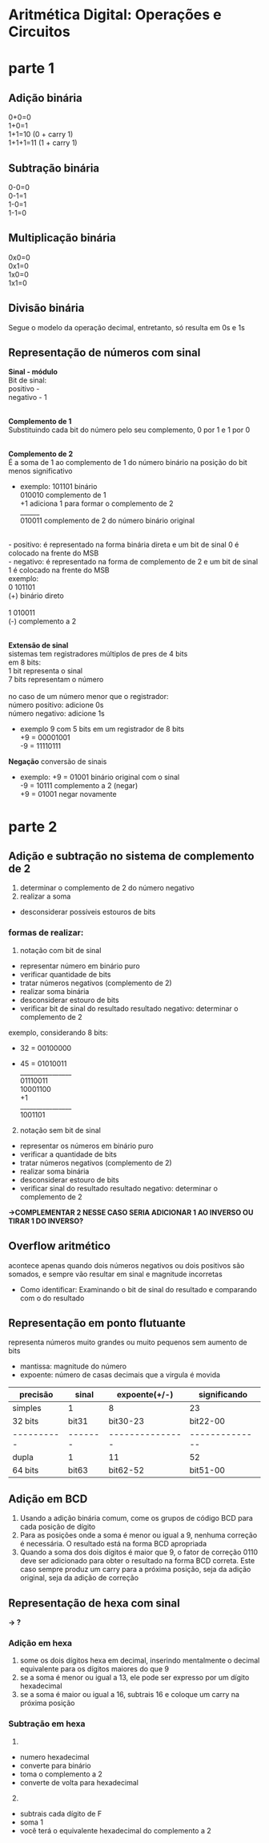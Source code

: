 # Aritmética Digital: Operações e Circuitos

# parte 1

## Adição binária
0+0=0</br>
1+0=1</br>
1+1=10 (0 + carry 1)</br>
1+1+1=11 (1 + carry 1)</br>

## Subtração binária
0-0=0</br>
0-1=1</br>
1-0=1</br>
1-1=0</br>

## Multiplicação binária
0x0=0</br>
0x1=0</br>
1x0=0</br>
1x1=0</br>

## Divisão binária
Segue o modelo da operação decimal, entretanto, só resulta em 0s e 1s

## Representação de números com sinal
**Sinal - módulo**</br>
Bit de sinal:</br>
positivo - </br>
negativo - 1</br>
</br>

**Complemento de 1**</br>
Substituindo cada bit do número pelo seu complemento, 0 por 1 e 1 por 0</br>
</br>

**Complemento de 2**</br>
É a soma de 1 ao complemento de 1 do número binário na posição do bit menos significativo</br>

- exemplo:
101101 binário</br>
010010 complemento de 1</br>
    +1 adiciona 1 para formar o complemento de 2</br>
______</br>
010011 complemento de 2 do número binário original</br>
</br>
- positivo: é representado na forma binária direta e um bit de sinal 0 é colocado na frente do MSB
</br>
- negativo: é representado na forma de complemento de 2 e um bit de sinal 1 é colocado na frente do MSB
</br>
exemplo:</br>
 0  101101</br>
(+) binário direto</br>
</br>
 1  010011</br>
(-) complemento a 2</br>
</br>

**Extensão de sinal** </br>
sistemas tem registradores múltiplos de pres de 4 bits</br>
em 8 bits:</br>
1 bit representa o sinal</br>
7 bits representam o número</br>
</br>
no caso de um número menor que o registrador:</br>
número positivo: adicione 0s</br>
número negativo: adicione 1s</br>

- exemplo
9 com 5 bits em um registrador de 8 bits</br>
+9 = 00001001</br>
-9 = 11110111</br>

**Negação**
conversão de sinais</br>

- exemplo:
+9 = 01001 binário original com o sinal</br>
-9 = 10111 complemento a 2 (negar)</br>
+9 = 01001 negar novamente</br>

# parte 2

## Adição e subtração no sistema de complemento de 2

1. determinar o complemento de 2 do número negativo
2. realizar a soma

- desconsiderar possíveis estouros de bits

### formas de realizar:
1. notação com bit de sinal
- representar número em binário puro
- verificar quantidade de bits
- tratar números negativos (complemento de 2)
- realizar soma binária
- desconsiderar estouro de bits
- verificar bit de sinal do resultado
    resultado negativo: determinar o complemento de 2

exemplo, considerando 8 bits: </br>
+ 32 = 00100000 </br>
- 45 = 01010011 </br>
________________ </br>
       01110011 </br>
       10001100 </br>
             +1 </br>
________________ </br>
        1001101

2. notação sem bit de sinal
- representar os números em binário puro
- verificar a quantidade de bits
- tratar números negativos (complemento de 2)
- realizar soma binária
- desconsiderar estouro de bits
- verificar sinal do resultado
    resultado negativo: determinar o complemento de 2

**->COMPLEMENTAR 2 NESSE CASO SERIA ADICIONAR 1 AO INVERSO OU TIRAR 1 DO INVERSO?** 

## Overflow aritmético
acontece apenas quando dois números negativos ou dois positivos são somados, e sempre vão resultar em sinal e magnitude incorretas

- Como identificar: Examinando o bit de sinal do resultado e comparando com o do resultado

## Representação em ponto flutuante
representa números muito grandes ou muito pequenos sem aumento de bits

- mantissa: magnitude do número
- expoente: número de casas decimais que a virgula é movida

| precisão | sinal | expoente(+/-) | significando |
|----------|-------|---------------|--------------|
| simples  |   1   |       8       |      23      |
| 32 bits  | bit31 |   bit30-23    |  bit22-00    |
|----------|-------|---------------|--------------|
| dupla    |   1   |      11       |      52      |
| 64 bits  | bit63 |   bit62-52    |  bit51-00    |

## Adição em BCD

1. Usando a adição binária comum, come os grupos de código BCD para cada posição de dígito
2. Para as posições onde a soma é menor ou igual a 9, nenhuma correção é necessária. O resultado está na forma BCD apropriada
3. Quando a soma dos dois dígitos é maior que 9, o fator de correção 0110 deve ser adicionado para obter o resultado na forma BCD correta. Este caso sempre produz um carry para a próxima posição, seja da adição original, seja da adição de correção

## Representação de hexa com sinal
**-> ?** 

### Adição em hexa

1. some os dois dígitos hexa em decimal, inserindo mentalmente o decimal equivalente para os dígitos maiores do que 9
2. se a soma é menor ou igual a 13, ele pode ser expresso por um dígito hexadecimal
3. se a soma é maior ou igual a 16, subtrais 16 e coloque um carry na próxima posição

### Subtração em hexa

1. 
- numero hexadecimal
- converte para binário
- toma o complemento a 2
- converte de volta para hexadecimal

2. 
- subtrais cada dígito de F
- soma 1
- você terá o equivalente hexadecimal do complemento a 2